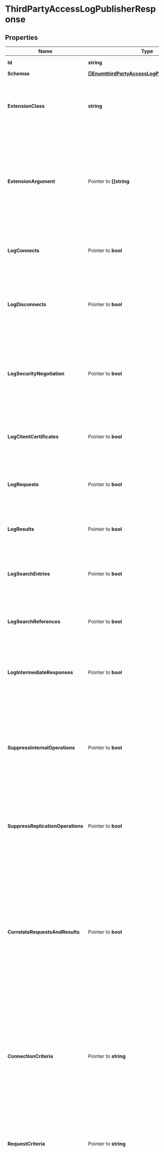 # ThirdPartyAccessLogPublisherResponse

## Properties

Name | Type | Description | Notes
------------ | ------------- | ------------- | -------------
**Id** | **string** | Name of the Log Publisher | 
**Schemas** | [**[]EnumthirdPartyAccessLogPublisherSchemaUrn**](EnumthirdPartyAccessLogPublisherSchemaUrn.md) |  | 
**ExtensionClass** | **string** | The fully-qualified name of the Java class providing the logic for the Third Party Access Log Publisher. | 
**ExtensionArgument** | Pointer to **[]string** | The set of arguments used to customize the behavior for the Third Party Access Log Publisher. Each configuration property should be given in the form &#39;name&#x3D;value&#39;. | [optional] 
**LogConnects** | Pointer to **bool** | Indicates whether to log information about connections established to the server. | [optional] 
**LogDisconnects** | Pointer to **bool** | Indicates whether to log information about connections that have been closed by the client or terminated by the server. | [optional] 
**LogSecurityNegotiation** | Pointer to **bool** | Indicates whether to log information about the result of any security negotiation (e.g., SSL handshake) processing that has been performed. | [optional] 
**LogClientCertificates** | Pointer to **bool** | Indicates whether to log information about any client certificates presented to the server. | [optional] 
**LogRequests** | Pointer to **bool** | Indicates whether to log information about requests received from clients. | [optional] 
**LogResults** | Pointer to **bool** | Indicates whether to log information about the results of client requests. | [optional] 
**LogSearchEntries** | Pointer to **bool** | Indicates whether to log information about search result entries sent to the client. | [optional] 
**LogSearchReferences** | Pointer to **bool** | Indicates whether to log information about search result references sent to the client. | [optional] 
**LogIntermediateResponses** | Pointer to **bool** | Indicates whether to log information about intermediate responses sent to the client. | [optional] 
**SuppressInternalOperations** | Pointer to **bool** | Indicates whether internal operations (for example, operations that are initiated by plugins) should be logged along with the operations that are requested by users. | [optional] 
**SuppressReplicationOperations** | Pointer to **bool** | Indicates whether access messages that are generated by replication operations should be suppressed. | [optional] 
**CorrelateRequestsAndResults** | Pointer to **bool** | Indicates whether to automatically log result messages for any operation in which the corresponding request was logged. In such cases, the result, entry, and reference criteria will be ignored, although the log-responses, log-search-entries, and log-search-references properties will be honored. | [optional] 
**ConnectionCriteria** | Pointer to **string** | Specifies a set of connection criteria that must match the associated client connection in order for a connect, disconnect, request, or result message to be logged. | [optional] 
**RequestCriteria** | Pointer to **string** | Specifies a set of request criteria that must match the associated operation request in order for a request or result to be logged by this Access Log Publisher. | [optional] 
**ResultCriteria** | Pointer to **string** | Specifies a set of result criteria that must match the associated operation result in order for that result to be logged by this Access Log Publisher. | [optional] 
**SearchEntryCriteria** | Pointer to **string** | Specifies a set of search entry criteria that must match the associated search result entry in order for that it to be logged by this Access Log Publisher. | [optional] 
**SearchReferenceCriteria** | Pointer to **string** | Specifies a set of search reference criteria that must match the associated search result reference in order for that it to be logged by this Access Log Publisher. | [optional] 
**Description** | Pointer to **string** | A description for this Log Publisher | [optional] 
**Enabled** | **bool** | Indicates whether the Log Publisher is enabled for use. | 
**LoggingErrorBehavior** | Pointer to [**EnumlogPublisherLoggingErrorBehaviorProp**](EnumlogPublisherLoggingErrorBehaviorProp.md) |  | [optional] 
**Meta** | Pointer to [**MetaMeta**](MetaMeta.md) |  | [optional] 

## Methods

### NewThirdPartyAccessLogPublisherResponse

`func NewThirdPartyAccessLogPublisherResponse(id string, schemas []EnumthirdPartyAccessLogPublisherSchemaUrn, extensionClass string, enabled bool, ) *ThirdPartyAccessLogPublisherResponse`

NewThirdPartyAccessLogPublisherResponse instantiates a new ThirdPartyAccessLogPublisherResponse object
This constructor will assign default values to properties that have it defined,
and makes sure properties required by API are set, but the set of arguments
will change when the set of required properties is changed

### NewThirdPartyAccessLogPublisherResponseWithDefaults

`func NewThirdPartyAccessLogPublisherResponseWithDefaults() *ThirdPartyAccessLogPublisherResponse`

NewThirdPartyAccessLogPublisherResponseWithDefaults instantiates a new ThirdPartyAccessLogPublisherResponse object
This constructor will only assign default values to properties that have it defined,
but it doesn't guarantee that properties required by API are set

### GetId

`func (o *ThirdPartyAccessLogPublisherResponse) GetId() string`

GetId returns the Id field if non-nil, zero value otherwise.

### GetIdOk

`func (o *ThirdPartyAccessLogPublisherResponse) GetIdOk() (*string, bool)`

GetIdOk returns a tuple with the Id field if it's non-nil, zero value otherwise
and a boolean to check if the value has been set.

### SetId

`func (o *ThirdPartyAccessLogPublisherResponse) SetId(v string)`

SetId sets Id field to given value.


### GetSchemas

`func (o *ThirdPartyAccessLogPublisherResponse) GetSchemas() []EnumthirdPartyAccessLogPublisherSchemaUrn`

GetSchemas returns the Schemas field if non-nil, zero value otherwise.

### GetSchemasOk

`func (o *ThirdPartyAccessLogPublisherResponse) GetSchemasOk() (*[]EnumthirdPartyAccessLogPublisherSchemaUrn, bool)`

GetSchemasOk returns a tuple with the Schemas field if it's non-nil, zero value otherwise
and a boolean to check if the value has been set.

### SetSchemas

`func (o *ThirdPartyAccessLogPublisherResponse) SetSchemas(v []EnumthirdPartyAccessLogPublisherSchemaUrn)`

SetSchemas sets Schemas field to given value.


### GetExtensionClass

`func (o *ThirdPartyAccessLogPublisherResponse) GetExtensionClass() string`

GetExtensionClass returns the ExtensionClass field if non-nil, zero value otherwise.

### GetExtensionClassOk

`func (o *ThirdPartyAccessLogPublisherResponse) GetExtensionClassOk() (*string, bool)`

GetExtensionClassOk returns a tuple with the ExtensionClass field if it's non-nil, zero value otherwise
and a boolean to check if the value has been set.

### SetExtensionClass

`func (o *ThirdPartyAccessLogPublisherResponse) SetExtensionClass(v string)`

SetExtensionClass sets ExtensionClass field to given value.


### GetExtensionArgument

`func (o *ThirdPartyAccessLogPublisherResponse) GetExtensionArgument() []string`

GetExtensionArgument returns the ExtensionArgument field if non-nil, zero value otherwise.

### GetExtensionArgumentOk

`func (o *ThirdPartyAccessLogPublisherResponse) GetExtensionArgumentOk() (*[]string, bool)`

GetExtensionArgumentOk returns a tuple with the ExtensionArgument field if it's non-nil, zero value otherwise
and a boolean to check if the value has been set.

### SetExtensionArgument

`func (o *ThirdPartyAccessLogPublisherResponse) SetExtensionArgument(v []string)`

SetExtensionArgument sets ExtensionArgument field to given value.

### HasExtensionArgument

`func (o *ThirdPartyAccessLogPublisherResponse) HasExtensionArgument() bool`

HasExtensionArgument returns a boolean if a field has been set.

### GetLogConnects

`func (o *ThirdPartyAccessLogPublisherResponse) GetLogConnects() bool`

GetLogConnects returns the LogConnects field if non-nil, zero value otherwise.

### GetLogConnectsOk

`func (o *ThirdPartyAccessLogPublisherResponse) GetLogConnectsOk() (*bool, bool)`

GetLogConnectsOk returns a tuple with the LogConnects field if it's non-nil, zero value otherwise
and a boolean to check if the value has been set.

### SetLogConnects

`func (o *ThirdPartyAccessLogPublisherResponse) SetLogConnects(v bool)`

SetLogConnects sets LogConnects field to given value.

### HasLogConnects

`func (o *ThirdPartyAccessLogPublisherResponse) HasLogConnects() bool`

HasLogConnects returns a boolean if a field has been set.

### GetLogDisconnects

`func (o *ThirdPartyAccessLogPublisherResponse) GetLogDisconnects() bool`

GetLogDisconnects returns the LogDisconnects field if non-nil, zero value otherwise.

### GetLogDisconnectsOk

`func (o *ThirdPartyAccessLogPublisherResponse) GetLogDisconnectsOk() (*bool, bool)`

GetLogDisconnectsOk returns a tuple with the LogDisconnects field if it's non-nil, zero value otherwise
and a boolean to check if the value has been set.

### SetLogDisconnects

`func (o *ThirdPartyAccessLogPublisherResponse) SetLogDisconnects(v bool)`

SetLogDisconnects sets LogDisconnects field to given value.

### HasLogDisconnects

`func (o *ThirdPartyAccessLogPublisherResponse) HasLogDisconnects() bool`

HasLogDisconnects returns a boolean if a field has been set.

### GetLogSecurityNegotiation

`func (o *ThirdPartyAccessLogPublisherResponse) GetLogSecurityNegotiation() bool`

GetLogSecurityNegotiation returns the LogSecurityNegotiation field if non-nil, zero value otherwise.

### GetLogSecurityNegotiationOk

`func (o *ThirdPartyAccessLogPublisherResponse) GetLogSecurityNegotiationOk() (*bool, bool)`

GetLogSecurityNegotiationOk returns a tuple with the LogSecurityNegotiation field if it's non-nil, zero value otherwise
and a boolean to check if the value has been set.

### SetLogSecurityNegotiation

`func (o *ThirdPartyAccessLogPublisherResponse) SetLogSecurityNegotiation(v bool)`

SetLogSecurityNegotiation sets LogSecurityNegotiation field to given value.

### HasLogSecurityNegotiation

`func (o *ThirdPartyAccessLogPublisherResponse) HasLogSecurityNegotiation() bool`

HasLogSecurityNegotiation returns a boolean if a field has been set.

### GetLogClientCertificates

`func (o *ThirdPartyAccessLogPublisherResponse) GetLogClientCertificates() bool`

GetLogClientCertificates returns the LogClientCertificates field if non-nil, zero value otherwise.

### GetLogClientCertificatesOk

`func (o *ThirdPartyAccessLogPublisherResponse) GetLogClientCertificatesOk() (*bool, bool)`

GetLogClientCertificatesOk returns a tuple with the LogClientCertificates field if it's non-nil, zero value otherwise
and a boolean to check if the value has been set.

### SetLogClientCertificates

`func (o *ThirdPartyAccessLogPublisherResponse) SetLogClientCertificates(v bool)`

SetLogClientCertificates sets LogClientCertificates field to given value.

### HasLogClientCertificates

`func (o *ThirdPartyAccessLogPublisherResponse) HasLogClientCertificates() bool`

HasLogClientCertificates returns a boolean if a field has been set.

### GetLogRequests

`func (o *ThirdPartyAccessLogPublisherResponse) GetLogRequests() bool`

GetLogRequests returns the LogRequests field if non-nil, zero value otherwise.

### GetLogRequestsOk

`func (o *ThirdPartyAccessLogPublisherResponse) GetLogRequestsOk() (*bool, bool)`

GetLogRequestsOk returns a tuple with the LogRequests field if it's non-nil, zero value otherwise
and a boolean to check if the value has been set.

### SetLogRequests

`func (o *ThirdPartyAccessLogPublisherResponse) SetLogRequests(v bool)`

SetLogRequests sets LogRequests field to given value.

### HasLogRequests

`func (o *ThirdPartyAccessLogPublisherResponse) HasLogRequests() bool`

HasLogRequests returns a boolean if a field has been set.

### GetLogResults

`func (o *ThirdPartyAccessLogPublisherResponse) GetLogResults() bool`

GetLogResults returns the LogResults field if non-nil, zero value otherwise.

### GetLogResultsOk

`func (o *ThirdPartyAccessLogPublisherResponse) GetLogResultsOk() (*bool, bool)`

GetLogResultsOk returns a tuple with the LogResults field if it's non-nil, zero value otherwise
and a boolean to check if the value has been set.

### SetLogResults

`func (o *ThirdPartyAccessLogPublisherResponse) SetLogResults(v bool)`

SetLogResults sets LogResults field to given value.

### HasLogResults

`func (o *ThirdPartyAccessLogPublisherResponse) HasLogResults() bool`

HasLogResults returns a boolean if a field has been set.

### GetLogSearchEntries

`func (o *ThirdPartyAccessLogPublisherResponse) GetLogSearchEntries() bool`

GetLogSearchEntries returns the LogSearchEntries field if non-nil, zero value otherwise.

### GetLogSearchEntriesOk

`func (o *ThirdPartyAccessLogPublisherResponse) GetLogSearchEntriesOk() (*bool, bool)`

GetLogSearchEntriesOk returns a tuple with the LogSearchEntries field if it's non-nil, zero value otherwise
and a boolean to check if the value has been set.

### SetLogSearchEntries

`func (o *ThirdPartyAccessLogPublisherResponse) SetLogSearchEntries(v bool)`

SetLogSearchEntries sets LogSearchEntries field to given value.

### HasLogSearchEntries

`func (o *ThirdPartyAccessLogPublisherResponse) HasLogSearchEntries() bool`

HasLogSearchEntries returns a boolean if a field has been set.

### GetLogSearchReferences

`func (o *ThirdPartyAccessLogPublisherResponse) GetLogSearchReferences() bool`

GetLogSearchReferences returns the LogSearchReferences field if non-nil, zero value otherwise.

### GetLogSearchReferencesOk

`func (o *ThirdPartyAccessLogPublisherResponse) GetLogSearchReferencesOk() (*bool, bool)`

GetLogSearchReferencesOk returns a tuple with the LogSearchReferences field if it's non-nil, zero value otherwise
and a boolean to check if the value has been set.

### SetLogSearchReferences

`func (o *ThirdPartyAccessLogPublisherResponse) SetLogSearchReferences(v bool)`

SetLogSearchReferences sets LogSearchReferences field to given value.

### HasLogSearchReferences

`func (o *ThirdPartyAccessLogPublisherResponse) HasLogSearchReferences() bool`

HasLogSearchReferences returns a boolean if a field has been set.

### GetLogIntermediateResponses

`func (o *ThirdPartyAccessLogPublisherResponse) GetLogIntermediateResponses() bool`

GetLogIntermediateResponses returns the LogIntermediateResponses field if non-nil, zero value otherwise.

### GetLogIntermediateResponsesOk

`func (o *ThirdPartyAccessLogPublisherResponse) GetLogIntermediateResponsesOk() (*bool, bool)`

GetLogIntermediateResponsesOk returns a tuple with the LogIntermediateResponses field if it's non-nil, zero value otherwise
and a boolean to check if the value has been set.

### SetLogIntermediateResponses

`func (o *ThirdPartyAccessLogPublisherResponse) SetLogIntermediateResponses(v bool)`

SetLogIntermediateResponses sets LogIntermediateResponses field to given value.

### HasLogIntermediateResponses

`func (o *ThirdPartyAccessLogPublisherResponse) HasLogIntermediateResponses() bool`

HasLogIntermediateResponses returns a boolean if a field has been set.

### GetSuppressInternalOperations

`func (o *ThirdPartyAccessLogPublisherResponse) GetSuppressInternalOperations() bool`

GetSuppressInternalOperations returns the SuppressInternalOperations field if non-nil, zero value otherwise.

### GetSuppressInternalOperationsOk

`func (o *ThirdPartyAccessLogPublisherResponse) GetSuppressInternalOperationsOk() (*bool, bool)`

GetSuppressInternalOperationsOk returns a tuple with the SuppressInternalOperations field if it's non-nil, zero value otherwise
and a boolean to check if the value has been set.

### SetSuppressInternalOperations

`func (o *ThirdPartyAccessLogPublisherResponse) SetSuppressInternalOperations(v bool)`

SetSuppressInternalOperations sets SuppressInternalOperations field to given value.

### HasSuppressInternalOperations

`func (o *ThirdPartyAccessLogPublisherResponse) HasSuppressInternalOperations() bool`

HasSuppressInternalOperations returns a boolean if a field has been set.

### GetSuppressReplicationOperations

`func (o *ThirdPartyAccessLogPublisherResponse) GetSuppressReplicationOperations() bool`

GetSuppressReplicationOperations returns the SuppressReplicationOperations field if non-nil, zero value otherwise.

### GetSuppressReplicationOperationsOk

`func (o *ThirdPartyAccessLogPublisherResponse) GetSuppressReplicationOperationsOk() (*bool, bool)`

GetSuppressReplicationOperationsOk returns a tuple with the SuppressReplicationOperations field if it's non-nil, zero value otherwise
and a boolean to check if the value has been set.

### SetSuppressReplicationOperations

`func (o *ThirdPartyAccessLogPublisherResponse) SetSuppressReplicationOperations(v bool)`

SetSuppressReplicationOperations sets SuppressReplicationOperations field to given value.

### HasSuppressReplicationOperations

`func (o *ThirdPartyAccessLogPublisherResponse) HasSuppressReplicationOperations() bool`

HasSuppressReplicationOperations returns a boolean if a field has been set.

### GetCorrelateRequestsAndResults

`func (o *ThirdPartyAccessLogPublisherResponse) GetCorrelateRequestsAndResults() bool`

GetCorrelateRequestsAndResults returns the CorrelateRequestsAndResults field if non-nil, zero value otherwise.

### GetCorrelateRequestsAndResultsOk

`func (o *ThirdPartyAccessLogPublisherResponse) GetCorrelateRequestsAndResultsOk() (*bool, bool)`

GetCorrelateRequestsAndResultsOk returns a tuple with the CorrelateRequestsAndResults field if it's non-nil, zero value otherwise
and a boolean to check if the value has been set.

### SetCorrelateRequestsAndResults

`func (o *ThirdPartyAccessLogPublisherResponse) SetCorrelateRequestsAndResults(v bool)`

SetCorrelateRequestsAndResults sets CorrelateRequestsAndResults field to given value.

### HasCorrelateRequestsAndResults

`func (o *ThirdPartyAccessLogPublisherResponse) HasCorrelateRequestsAndResults() bool`

HasCorrelateRequestsAndResults returns a boolean if a field has been set.

### GetConnectionCriteria

`func (o *ThirdPartyAccessLogPublisherResponse) GetConnectionCriteria() string`

GetConnectionCriteria returns the ConnectionCriteria field if non-nil, zero value otherwise.

### GetConnectionCriteriaOk

`func (o *ThirdPartyAccessLogPublisherResponse) GetConnectionCriteriaOk() (*string, bool)`

GetConnectionCriteriaOk returns a tuple with the ConnectionCriteria field if it's non-nil, zero value otherwise
and a boolean to check if the value has been set.

### SetConnectionCriteria

`func (o *ThirdPartyAccessLogPublisherResponse) SetConnectionCriteria(v string)`

SetConnectionCriteria sets ConnectionCriteria field to given value.

### HasConnectionCriteria

`func (o *ThirdPartyAccessLogPublisherResponse) HasConnectionCriteria() bool`

HasConnectionCriteria returns a boolean if a field has been set.

### GetRequestCriteria

`func (o *ThirdPartyAccessLogPublisherResponse) GetRequestCriteria() string`

GetRequestCriteria returns the RequestCriteria field if non-nil, zero value otherwise.

### GetRequestCriteriaOk

`func (o *ThirdPartyAccessLogPublisherResponse) GetRequestCriteriaOk() (*string, bool)`

GetRequestCriteriaOk returns a tuple with the RequestCriteria field if it's non-nil, zero value otherwise
and a boolean to check if the value has been set.

### SetRequestCriteria

`func (o *ThirdPartyAccessLogPublisherResponse) SetRequestCriteria(v string)`

SetRequestCriteria sets RequestCriteria field to given value.

### HasRequestCriteria

`func (o *ThirdPartyAccessLogPublisherResponse) HasRequestCriteria() bool`

HasRequestCriteria returns a boolean if a field has been set.

### GetResultCriteria

`func (o *ThirdPartyAccessLogPublisherResponse) GetResultCriteria() string`

GetResultCriteria returns the ResultCriteria field if non-nil, zero value otherwise.

### GetResultCriteriaOk

`func (o *ThirdPartyAccessLogPublisherResponse) GetResultCriteriaOk() (*string, bool)`

GetResultCriteriaOk returns a tuple with the ResultCriteria field if it's non-nil, zero value otherwise
and a boolean to check if the value has been set.

### SetResultCriteria

`func (o *ThirdPartyAccessLogPublisherResponse) SetResultCriteria(v string)`

SetResultCriteria sets ResultCriteria field to given value.

### HasResultCriteria

`func (o *ThirdPartyAccessLogPublisherResponse) HasResultCriteria() bool`

HasResultCriteria returns a boolean if a field has been set.

### GetSearchEntryCriteria

`func (o *ThirdPartyAccessLogPublisherResponse) GetSearchEntryCriteria() string`

GetSearchEntryCriteria returns the SearchEntryCriteria field if non-nil, zero value otherwise.

### GetSearchEntryCriteriaOk

`func (o *ThirdPartyAccessLogPublisherResponse) GetSearchEntryCriteriaOk() (*string, bool)`

GetSearchEntryCriteriaOk returns a tuple with the SearchEntryCriteria field if it's non-nil, zero value otherwise
and a boolean to check if the value has been set.

### SetSearchEntryCriteria

`func (o *ThirdPartyAccessLogPublisherResponse) SetSearchEntryCriteria(v string)`

SetSearchEntryCriteria sets SearchEntryCriteria field to given value.

### HasSearchEntryCriteria

`func (o *ThirdPartyAccessLogPublisherResponse) HasSearchEntryCriteria() bool`

HasSearchEntryCriteria returns a boolean if a field has been set.

### GetSearchReferenceCriteria

`func (o *ThirdPartyAccessLogPublisherResponse) GetSearchReferenceCriteria() string`

GetSearchReferenceCriteria returns the SearchReferenceCriteria field if non-nil, zero value otherwise.

### GetSearchReferenceCriteriaOk

`func (o *ThirdPartyAccessLogPublisherResponse) GetSearchReferenceCriteriaOk() (*string, bool)`

GetSearchReferenceCriteriaOk returns a tuple with the SearchReferenceCriteria field if it's non-nil, zero value otherwise
and a boolean to check if the value has been set.

### SetSearchReferenceCriteria

`func (o *ThirdPartyAccessLogPublisherResponse) SetSearchReferenceCriteria(v string)`

SetSearchReferenceCriteria sets SearchReferenceCriteria field to given value.

### HasSearchReferenceCriteria

`func (o *ThirdPartyAccessLogPublisherResponse) HasSearchReferenceCriteria() bool`

HasSearchReferenceCriteria returns a boolean if a field has been set.

### GetDescription

`func (o *ThirdPartyAccessLogPublisherResponse) GetDescription() string`

GetDescription returns the Description field if non-nil, zero value otherwise.

### GetDescriptionOk

`func (o *ThirdPartyAccessLogPublisherResponse) GetDescriptionOk() (*string, bool)`

GetDescriptionOk returns a tuple with the Description field if it's non-nil, zero value otherwise
and a boolean to check if the value has been set.

### SetDescription

`func (o *ThirdPartyAccessLogPublisherResponse) SetDescription(v string)`

SetDescription sets Description field to given value.

### HasDescription

`func (o *ThirdPartyAccessLogPublisherResponse) HasDescription() bool`

HasDescription returns a boolean if a field has been set.

### GetEnabled

`func (o *ThirdPartyAccessLogPublisherResponse) GetEnabled() bool`

GetEnabled returns the Enabled field if non-nil, zero value otherwise.

### GetEnabledOk

`func (o *ThirdPartyAccessLogPublisherResponse) GetEnabledOk() (*bool, bool)`

GetEnabledOk returns a tuple with the Enabled field if it's non-nil, zero value otherwise
and a boolean to check if the value has been set.

### SetEnabled

`func (o *ThirdPartyAccessLogPublisherResponse) SetEnabled(v bool)`

SetEnabled sets Enabled field to given value.


### GetLoggingErrorBehavior

`func (o *ThirdPartyAccessLogPublisherResponse) GetLoggingErrorBehavior() EnumlogPublisherLoggingErrorBehaviorProp`

GetLoggingErrorBehavior returns the LoggingErrorBehavior field if non-nil, zero value otherwise.

### GetLoggingErrorBehaviorOk

`func (o *ThirdPartyAccessLogPublisherResponse) GetLoggingErrorBehaviorOk() (*EnumlogPublisherLoggingErrorBehaviorProp, bool)`

GetLoggingErrorBehaviorOk returns a tuple with the LoggingErrorBehavior field if it's non-nil, zero value otherwise
and a boolean to check if the value has been set.

### SetLoggingErrorBehavior

`func (o *ThirdPartyAccessLogPublisherResponse) SetLoggingErrorBehavior(v EnumlogPublisherLoggingErrorBehaviorProp)`

SetLoggingErrorBehavior sets LoggingErrorBehavior field to given value.

### HasLoggingErrorBehavior

`func (o *ThirdPartyAccessLogPublisherResponse) HasLoggingErrorBehavior() bool`

HasLoggingErrorBehavior returns a boolean if a field has been set.

### GetMeta

`func (o *ThirdPartyAccessLogPublisherResponse) GetMeta() MetaMeta`

GetMeta returns the Meta field if non-nil, zero value otherwise.

### GetMetaOk

`func (o *ThirdPartyAccessLogPublisherResponse) GetMetaOk() (*MetaMeta, bool)`

GetMetaOk returns a tuple with the Meta field if it's non-nil, zero value otherwise
and a boolean to check if the value has been set.

### SetMeta

`func (o *ThirdPartyAccessLogPublisherResponse) SetMeta(v MetaMeta)`

SetMeta sets Meta field to given value.

### HasMeta

`func (o *ThirdPartyAccessLogPublisherResponse) HasMeta() bool`

HasMeta returns a boolean if a field has been set.


[[Back to Model list]](../README.md#documentation-for-models) [[Back to API list]](../README.md#documentation-for-api-endpoints) [[Back to README]](../README.md)


